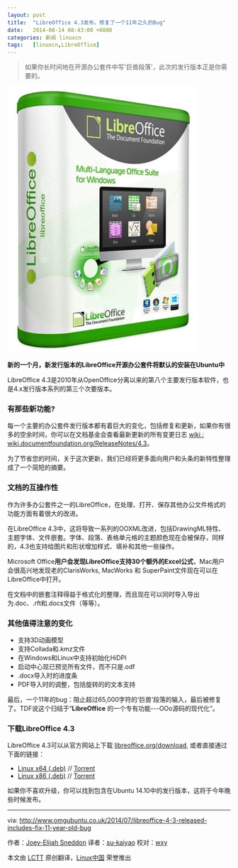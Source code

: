 ```yaml
---
layout: post
title:	"LibreOffice 4.3发布，修复了一个11年之久的Bug"
date:	2014-08-14 08:43:00 +0800 
categories:	新闻 linuxcn 
tags:	[linuxcn,LibreOffice]
---
```




> 
> 如果你长时间地在开源办公套件中写'巨兽段落'，此次的发行版本正是你需要的。
> 
> 
> 


![](/Asserts/Images/album/201408/13/224733fpccqc57mq707n5v.jpg)


**新的一个月，新发行版本的LibreOffice开源办公套件将默认的安装在Ubuntu中**


LibreOffice 4.3是2010年从OpenOffice分离以来的第八个主要发行版本软件，也是4.x发行版本系列的第三个次要版本。


### 有那些新功能?


每一个主要的办公套件发行版本都有着巨大的变化，包括修复和更新，如果你有很多的空余时间，你可以在文档基金会查看最新更新的所有变更日志 [wiki : wiki.documentfoundation.org/ReleaseNotes/4.3](https://wiki.documentfoundation.org/ReleaseNotes/4.3)。


为了节省您的时间，关于这次更新，我们已经将更多面向用户和头条的新特性整理成了一个简短的摘要。


### 文档的互操作性


作为许多办公套件之一的LibreOffice，在处理、打开、保存其他办公文件格式的功能方面有着很大的改进。


在LibreOffice 4.3中，这将导致一系列的OOXML改进，包括DrawingML特性、主题字体、文件嵌套。字体、段落、表格单元格的主题颜色现在会被保存，同样的，4.3也支持给图片和形状增加样式、填补和其他一些操作。


Microsoft Office**用户会发现LibreOffice支持30个额外的Excel公式**，Mac用户会很高兴地发现老的ClarisWorks, MacWorks 和 SuperPaint文件现在可以在LibreOffice中打开。


在文档中的嵌套注释得益于格式化的整理，而且现在可以同时导入导出为.doc、.rft和.docs文件（等等）。


### 其他值得注意的变化


* 支持3D动画模型
* 支持Collada和.kmz文件
* 在Windows和Linux中支持初始化HiDPI
* 启动中心现已预览所有文件，而不只是.odf
* .docx导入时的进度条
* PDF导入时的调整，包括旋转的的文本支持


最后，一个11年的bug：阻止超过65,000字符的‘巨兽’段落的输入，最后被修复了。TDF说这个归结于“**LibreOffice** 的一个专有功能---OOo源码的现代化”。


### 下载LibreOffice 4.3


LibreOffice 4.3可以从官方网站上下载 [libreoffice.org/download](http://www.libreoffice.org/download/), 或者直接通过下面的链接：


* [Linux x64 (.deb)](http://www.libreoffice.org/download/libreoffice-fresh/?type=deb-x86_64&version=4.3.0&lang=en-US) // [Torrent](http://download.documentfoundation.org/libreoffice/stable/4.3.0/deb/x86_64/LibreOffice_4.3.0_Linux_x86-64_deb.tar.gz.torrent)
* [Linux x86 (.deb)](http://www.libreoffice.org/download/libreoffice-fresh/?type=deb-x86&version=4.3.0&lang=en-US) // [Torrent](http://download.documentfoundation.org/libreoffice/stable/4.3.0/deb/x86/LibreOffice_4.3.0_Linux_x86_deb.tar.gz.torrent)


如果你不喜欢升级，你可以找到包含在Ubuntu 14.10中的发行版本，这将于今年晚些时候发布。




---


via: <http://www.omgubuntu.co.uk/2014/07/libreoffice-4-3-released-includes-fix-11-year-old-bug>


作者：[Joey-Elijah Sneddon](https://plus.google.com/117485690627814051450/?rel=author) 译者：[su-kaiyao](https://github.com/su-kaiyao) 校对：[wxy](https://github.com/wxy)


本文由 [LCTT](https://github.com/LCTT/TranslateProject) 原创翻译，[Linux中国](http://linux.cn/) 荣誉推出
